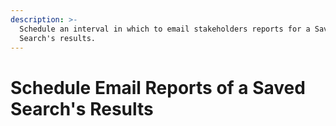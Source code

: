 ```yaml
---
description: >-
  Schedule an interval in which to email stakeholders reports for a Saved
  Search's results.
---
```


# Schedule Email Reports of a Saved Search's Results

